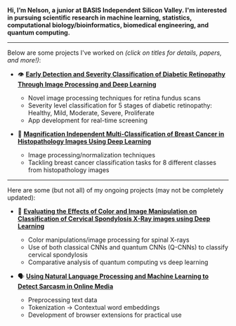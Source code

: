 **Hi, I’m Nelson, a junior at BASIS Independent Silicon Valley. I'm interested in pursuing scientific research in machine learning, statistics, computational biology/bioinformatics, biomedical engineering, and quantum computing.**

---
Below are some projects I've worked on _(click on titles for details, papers, and more!)_:

- 👁️ **[Early Detection and Severity Classification of Diabetic Retinopathy Through Image Processing and Deep Learning](https://github.com/nknishio/Diabetic-Retinopathy)**
  - Novel image processing techniques for retina fundus scans
  - Severity level classification for 5 stages of diabetic retinopathy: Healthy, Mild, Moderate, Severe, Proliferate
  - App development for real-time screening
  
- 💉 **[Magnification Independent Multi-Classification of Breast Cancer in Histopathology Images Using Deep Learning](https://github.com/nknishio/Breast-Cancer)**
  - Image processing/normalization techniques
  - Tackling breast cancer classification tasks for 8 different classes from histopathology images
---
Here are some (but not all) of my ongoing projects (may not be completely updated):

- 🩻 **[Evaluating the Effects of Color and Image Manipulation on Classification of Cervical Spondylosis X-Ray images using Deep Learning](https://github.com/nknishio/Cervical-Spondylosis)**
  - Color manipulations/image processing for spinal X-rays
  - Use of both classical CNNs and quantum CNNs (Q-CNNs) to classify cervical spondylosis
  - Comparative analysis of quantum computing vs deep learning
  
- 🗣️ **[Using Natural Language Processing and Machine Learning to Detect Sarcasm in Online Media](https://github.com/nknishio/Sarcasm-Detection)**
  - Preprocessing text data
  - Tokenization -> Contextual word embeddings
  - Development of browser extensions for practical use
